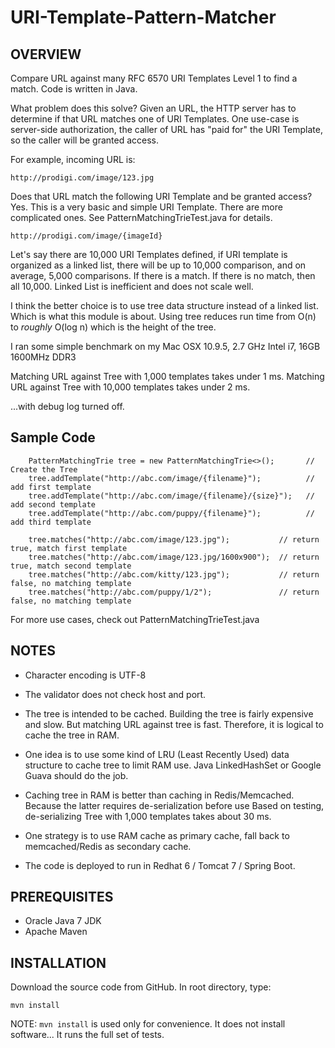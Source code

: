 # URI-Template-Pattern-Matcher

## OVERVIEW

Compare URL against many RFC 6570 URI Templates Level 1 to find a match. Code is written in Java.


What problem does this solve? Given an URL, the HTTP server has to determine if that URL matches one of URI Templates.
One use-case is server-side authorization, the caller of URL has "paid for" the URI Template, so the caller will be
granted access.


For example, incoming URL is:

    http://prodigi.com/image/123.jpg

Does that URL match the following URI Template and be granted access? Yes. This is a very basic and simple URI Template.
There are more complicated ones. See PatternMatchingTrieTest.java for details.

    http://prodigi.com/image/{imageId}

Let's say there are 10,000 URI Templates defined, if URI template is organized as a linked list, there will be up to
10,000 comparison, and on average, 5,000 comparisons. If there is a match. If there is no match, then all 10,000.
Linked List is inefficient and does not scale well.

I think the better choice is to use tree data structure instead of a linked list. Which is what this module is about.
Using tree reduces run time from O(n) to *roughly* O(log n) which is the height of the tree.

I ran some simple benchmark on my Mac OSX 10.9.5, 2.7 GHz Intel i7, 16GB 1600MHz DDR3

Matching URL against Tree with 1,000 templates takes under 1 ms.
Matching URL against Tree with 10,000 templates takes under 2 ms.

...with debug log turned off.

## Sample Code

        PatternMatchingTrie tree = new PatternMatchingTrie<>();       // Create the Tree
        tree.addTemplate("http://abc.com/image/{filename}");          // add first template 
        tree.addTemplate("http://abc.com/image/{filename}/{size}");   // add second template
        tree.addTemplate("http://abc.com/puppy/{filename}");          // add third template
        
        tree.matches("http://abc.com/image/123.jpg");           // return true, match first template
        tree.matches("http://abc.com/image/123.jpg/1600x900");  // return true, match second template
        tree.matches("http://abc.com/kitty/123.jpg");           // return false, no matching template
        tree.matches("http://abc.com/puppy/1/2");               // return false, no matching template
        
For more use cases, check out PatternMatchingTrieTest.java

## NOTES

* Character encoding is UTF-8

* The validator does not check host and port.

* The tree is intended to be cached. Building the tree is fairly expensive and slow.
But matching URL against tree is fast. Therefore, it is logical to cache the tree in RAM.

* One idea is to use some kind of LRU (Least Recently Used) data structure to cache tree to limit RAM use. Java
LinkedHashSet or Google Guava should do the job.

* Caching tree in RAM is better than caching in Redis/Memcached. Because the latter requires de-serialization before use
Based on testing, de-serializing Tree with 1,000 templates takes about 30 ms.

* One strategy is to use RAM cache as primary cache, fall back to memcached/Redis as secondary cache.

* The code is deployed to run in Redhat 6 / Tomcat 7 / Spring Boot.


## PREREQUISITES
* Oracle Java 7 JDK
* Apache Maven

## INSTALLATION
Download the source code from GitHub. In root directory, type:

    mvn install

NOTE: ```mvn install``` is used only for convenience. It does not install software... It runs the full set of tests. 
